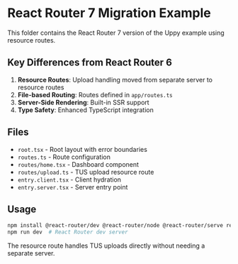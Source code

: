 # React Router 7 Migration Example

This folder contains the React Router 7 version of the Uppy example using resource routes.

## Key Differences from React Router 6

1. **Resource Routes**: Upload handling moved from separate server to resource routes
2. **File-based Routing**: Routes defined in `app/routes.ts` 
3. **Server-Side Rendering**: Built-in SSR support
4. **Type Safety**: Enhanced TypeScript integration

## Files

- `root.tsx` - Root layout with error boundaries
- `routes.ts` - Route configuration
- `routes/home.tsx` - Dashboard component
- `routes/upload.ts` - TUS upload resource route
- `entry.client.tsx` - Client hydration
- `entry.server.tsx` - Server entry point

## Usage

```bash
npm install @react-router/dev @react-router/node @react-router/serve react-router@^7
npm run dev  # React Router dev server
```

The resource route handles TUS uploads directly without needing a separate server.
